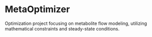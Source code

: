 # MetaOptimizer
Optimization project focusing on metabolite flow modeling, utilizing mathematical constraints and steady-state conditions.
